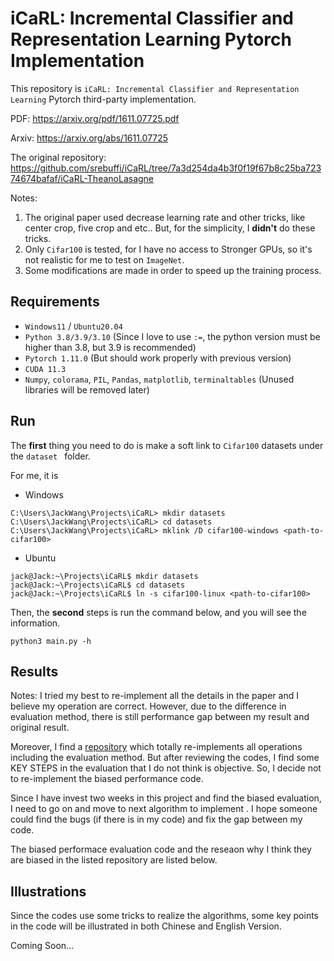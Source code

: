 # iCaRL: Incremental Classifier and Representation Learning Pytorch Implementation

This repository is `iCaRL: Incremental Classifier and Representation Learning` Pytorch third-party implementation.

PDF: https://arxiv.org/pdf/1611.07725.pdf

Arxiv: https://arxiv.org/abs/1611.07725

The original repository: https://github.com/srebuffi/iCaRL/tree/7a3d254da4b3f0f19f67b8c25ba72374674bafaf/iCaRL-TheanoLasagne

Notes:

1. The original paper used decrease learning rate and other tricks, like center crop, five crop and etc.. But, for the simplicity, I **didn't** do these tricks.
2. Only `Cifar100` is tested, for I have no access to Stronger GPUs, so it's not realistic for me to test on `ImageNet`.
3. Some modifications are made in order to speed up the training process.

## Requirements

- `Windows11` / `Ubuntu20.04`
- `Python 3.8/3.9/3.10` (Since I love to use `:=`, the python version must be higher than 3.8, but 3.9 is recommended)
- `Pytorch 1.11.0` (But should work properly with previous version)
- `CUDA 11.3`
- `Numpy`, `colorama`, `PIL`, `Pandas`, `matplotlib`, `terminaltables` (Unused libraries will be removed later)

## Run

The **first** thing you need to do is make a soft link to `Cifar100` datasets under the `dataset ` folder.

For me, it is

- Windows

```shell
C:\Users\JackWang\Projects\iCaRL> mkdir datasets
C:\Users\JackWang\Projects\iCaRL> cd datasets
C:\Users\JackWang\Projects\iCaRL> mklink /D cifar100-windows <path-to-cifar100>
```

- Ubuntu

```shell
jack@Jack:~\Projects\iCaRL$ mkdir datasets
jack@Jack:~\Projects\iCaRL$ cd datasets
jack@Jack:~\Projects\iCaRL$ ln -s cifar100-linux <path-to-cifar100>
```

Then, the **second** steps is run the command below, and you will see the information.

```shell
python3 main.py -h
```

## Results

Notes: I tried my best to re-implement all the details in the paper and I believe my operation are correct. However, due to the difference in evaluation method, there is still performance gap between my result and original result.

Moreover, I find a [repository](https://github.com/DRSAD/iCaRL/tree/9768d45a86d7b43acfcf539ad84ae6d88f47d9e7 "repository") which totally re-implements all operations including the evaluation method. But after reviewing the codes, I find some KEY STEPS in the evaluation that I do not think is objective. So, I decide not to re-implement the biased performance code.


Since I have invest two weeks in this project and find the biased evaluation, I need to go on and move to next algorithm to implement . I hope someone could find the bugs (if there is in my code) and fix the gap between my code.


The biased performace evaluation code and the reseaon why I think they are biased in the listed repository are listed below.


## Illustrations

Since the codes use some tricks to realize the algorithms, some key points in the code will be illustrated in both Chinese and English Version.

Coming Soon...
